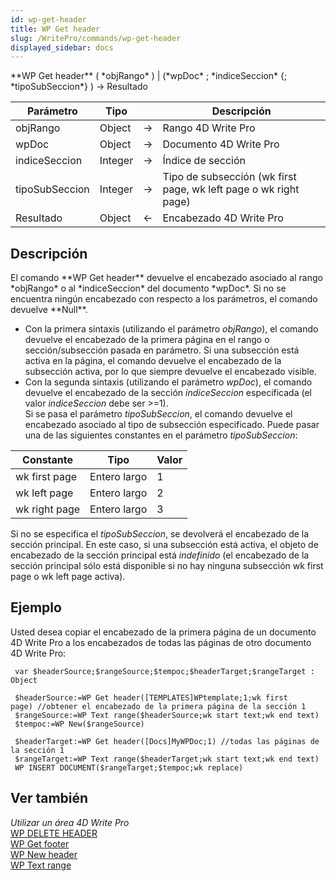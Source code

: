 ```yaml
---
id: wp-get-header
title: WP Get header
slug: /WritePro/commands/wp-get-header
displayed_sidebar: docs
---
```


<!--REF #_command_.WP Get header.Syntax-->**WP Get header** ( *objRango* ) | (*wpDoc* ; *indiceSeccion* {; *tipoSubSeccion*} )  -> Resultado<!-- END REF-->
<!--REF #_command_.WP Get header.Params-->
| Parámetro | Tipo |  | Descripción |
| --- | --- | --- | --- |
| objRango | Object | &#8594;  | Rango 4D Write Pro |
| wpDoc | Object | &#8594;  | Documento 4D Write Pro |
| indiceSeccion | Integer | &#8594;  | Índice de sección |
| tipoSubSeccion | Integer | &#8594;  | Tipo de subsección (wk first page, wk left page o wk right page) |
| Resultado | Object | &#8592; | Encabezado 4D Write Pro |

<!-- END REF-->

## Descripción 

<!--REF #_command_.WP Get header.Summary-->El comando **WP Get header** devuelve el encabezado asociado al rango *objRango* o al *indiceSeccion* del documento *wpDoc*.<!-- END REF--> Si no se encuentra ningún encabezado con respecto a los parámetros, el comando devuelve **Null**.

* Con la primera sintaxis (utilizando el parámetro *objRango*), el comando devuelve el encabezado de la primera página en el rango o sección/subsección pasada en parámetro. Si una subsección está activa en la página, el comando devuelve el encabezado de la subsección activa, por lo que siempre devuelve el encabezado visible.
* Con la segunda sintaxis (utilizando el parámetro *wpDoc*), el comando devuelve el encabezado de la sección *indiceSeccion* especificada (el valor *indiceSeccion* debe ser >=1).  
Si se pasa el parámetro *tipoSubSeccion*, el comando devuelve el encabezado asociado al tipo de subsección especificado. Puede pasar una de las siguientes constantes en el parámetro *tipoSubSeccion*:  

| Constante     | Tipo         | Valor |  
| ------------- | ------------ | ----- |  
| wk first page | Entero largo | 1     |  
| wk left page  | Entero largo | 2     |  
| wk right page | Entero largo | 3     |  
    
Si no se especifica el *tipoSubSeccion*, se devolverá el encabezado de la sección principal. En este caso, si una subsección está activa, el objeto de encabezado de la sección principal está *indefinido* (el encabezado de la sección principal sólo está disponible si no hay ninguna subsección wk first page o wk left page activa).

## Ejemplo 

Usted desea copiar el encabezado de la primera página de un documento 4D Write Pro a los encabezados de todas las páginas de otro documento 4D Write Pro:

```4d
 var $headerSource;$rangeSource;$tempoc;$headerTarget;$rangeTarget : Object
 
 $headerSource:=WP Get header([TEMPLATES]WPtemplate;1;wk first page) //obtener el encabezado de la primera página de la sección 1
 $rangeSource:=WP Text range($headerSource;wk start text;wk end text)
 $tempoc:=WP New($rangeSource)
 
 $headerTarget:=WP Get header([Docs]MyWPDoc;1) //todas las páginas de la sección 1
 $rangeTarget:=WP Text range($headerTarget;wk start text;wk end text)
 WP INSERT DOCUMENT($rangeTarget;$tempoc;wk replace)
```

## Ver también 

*Utilizar un área 4D Write Pro*  
[WP DELETE HEADER ](wp-delete-header.md)  
[WP Get footer](wp-get-footer.md)  
[WP New header](wp-new-header.md)  
[WP Text range](wp-text-range.md)  